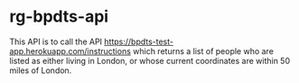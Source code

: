 # rg-bpdts-api

This API is to call the API https://bpdts-test-app.herokuapp.com/instructions which returns a list of people who are listed as either living in London, or whose current coordinates are within 50 miles of London.
